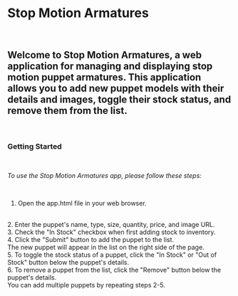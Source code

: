 # Stop Motion Armatures

<br>

## Welcome to Stop Motion Armatures, a web application for managing and displaying stop motion puppet armatures. This application allows you to add new puppet models with their details and images, toggle their stock status, and remove them from the list.

<br>

### **Getting Started**

<br>

*To use the Stop Motion Armatures app, please follow these steps:*

<br>

1. Open the app.html file in your web browser.
<br>
2. Enter the puppet's name, type, size, quantity, price, and image URL.
<br>
3. Check the "In Stock" checkbox when first adding stock to inventory.
<br>
4. Click the "Submit" button to add the puppet to the list.
<br>
The new puppet will appear in the list on the right side of the page.
<br>
5. To toggle the stock status of a puppet, click the "In Stock" or "Out of Stock" button below the puppet's details.<br>
6. To remove a puppet from the list, click the "Remove" button below the puppet's details.<br>
You can add multiple puppets by repeating steps 2-5.
